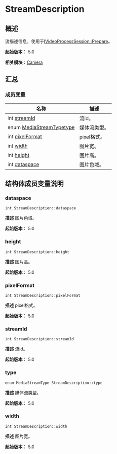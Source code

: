 # StreamDescription


## 概述

流描述信息，使用于[IVideoProcessSession::Prepare](interface_i_video_process_session.md#prepare)。

**起始版本：** 5.0

**相关模块：**[Camera](_camera.md)


## 汇总


### 成员变量

| 名称 | 描述 | 
| -------- | -------- |
| int [streamId](#streamid) | 流id。  | 
| enum [MediaStreamType](_camera.md#mediastreamtype)[type](#type) | 媒体流类型。  | 
| int [pixelFormat](#pixelformat) | pixel格式。  | 
| int [width](#width) | 图片宽。  | 
| int [height](#height) | 图片高。  | 
| int [dataspace](#dataspace) | 图片色域。  | 


## 结构体成员变量说明


### dataspace

```
int StreamDescription::dataspace
```
**描述**
图片色域。

**起始版本：** 5.0


### height

```
int StreamDescription::height
```
**描述**
图片高。

**起始版本：** 5.0


### pixelFormat

```
int StreamDescription::pixelFormat
```
**描述**
pixel格式。

**起始版本：** 5.0


### streamId

```
int StreamDescription::streamId
```
**描述**
流id。

**起始版本：** 5.0


### type

```
enum MediaStreamType StreamDescription::type
```
**描述**
媒体流类型。

**起始版本：** 5.0


### width

```
int StreamDescription::width
```
**描述**
图片宽。

**起始版本：** 5.0
